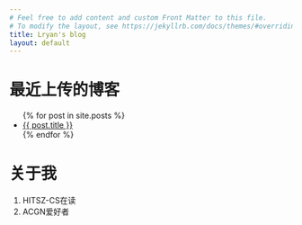 ```yaml
---
# Feel free to add content and custom Front Matter to this file.
# To modify the layout, see https://jekyllrb.com/docs/themes/#overriding-theme-defaults
title: Lryan's blog
layout: default
---
```

# 最近上传的博客

<ul>
  {% for post in site.posts %}
    <li>
      <a href="{{ post.url }}">{{ post.title }}</a>
    </li>
  {% endfor %}
</ul>

# 关于我
1. HITSZ-CS在读
2. ACGN爱好者